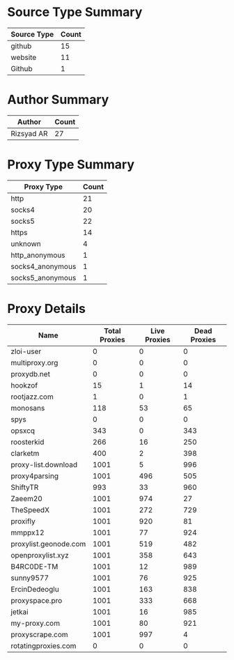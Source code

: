 # Source Type Summary

| Source Type | Count |
|-------------|-------|
| github | 15 |
| website | 11 |
| Github | 1 |


# Author Summary

| Author | Count |
|--------|-------|
| Rizsyad AR | 27 |


# Proxy Type Summary

| Proxy Type | Count |
|------------|-------|
| http | 21 |
| socks4 | 20 |
| socks5 | 22 |
| https | 14 |
| unknown | 4 |
| http_anonymous | 1 |
| socks4_anonymous | 1 |
| socks5_anonymous | 1 |


# Proxy Details

| Name | Total Proxies | Live Proxies | Dead Proxies |
|------|---------------|--------------|---------------|
| zloi-user | 0 | 0 | 0 |
| multiproxy.org | 0 | 0 | 0 |
| proxydb.net | 0 | 0 | 0 |
| hookzof | 15 | 1 | 14 |
| rootjazz.com | 1 | 0 | 1 |
| monosans | 118 | 53 | 65 |
| spys | 0 | 0 | 0 |
| opsxcq | 343 | 0 | 343 |
| roosterkid | 266 | 16 | 250 |
| clarketm | 400 | 2 | 398 |
| proxy-list.download | 1001 | 5 | 996 |
| proxy4parsing | 1001 | 496 | 505 |
| ShiftyTR | 993 | 33 | 960 |
| Zaeem20 | 1001 | 974 | 27 |
| TheSpeedX | 1001 | 272 | 729 |
| proxifly | 1001 | 920 | 81 |
| mmppx12 | 1001 | 77 | 924 |
| proxylist.geonode.com | 1001 | 519 | 482 |
| openproxylist.xyz | 1001 | 358 | 643 |
| B4RC0DE-TM | 1001 | 12 | 989 |
| sunny9577 | 1001 | 76 | 925 |
| ErcinDedeoglu | 1001 | 163 | 838 |
| proxyspace.pro | 1001 | 333 | 668 |
| jetkai | 1001 | 16 | 985 |
| my-proxy.com | 1001 | 80 | 921 |
| proxyscrape.com | 1001 | 997 | 4 |
| rotatingproxies.com | 0 | 0 | 0 |
